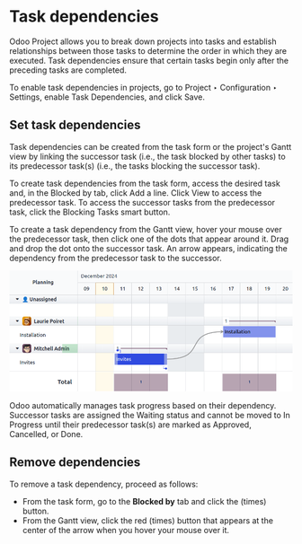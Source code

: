 # Task dependencies

Odoo Project allows you to break down projects into tasks and establish relationships between those
tasks to determine the order in which they are executed. Task dependencies ensure that certain tasks
begin only after the preceding tasks are completed.

To enable task dependencies in projects, go to Project ‣ Configuration ‣
Settings, enable Task Dependencies, and click Save.

## Set task dependencies

Task dependencies can be created from the task form or the project's Gantt view by linking the
successor task (i.e., the task blocked by other tasks) to its predecessor task(s) (i.e., the tasks
blocking the successor task).

To create task dependencies from the task form, access the desired task and, in the
Blocked by tab, click Add a line. Click View to access the
predecessor task. To access the successor tasks from the predecessor task, click the
Blocking Tasks smart button.

To create a task dependency from the Gantt view, hover your mouse over the predecessor task, then
click one of the dots that appear around it. Drag and drop the dot onto the successor task. An arrow
appears, indicating the dependency from the predecessor task to the successor.

![Task dependency](../../../../_images/task-dependency.png)

Odoo automatically manages task progress based on their dependency. Successor tasks are assigned the
Waiting status and cannot be moved to In Progress until their predecessor
task(s) are marked as Approved, Cancelled, or Done.

## Remove dependencies

To remove a task dependency, proceed as follows:

- From the task form, go to the **Blocked by** tab and click the <i class="fa fa-times"></i>
  (times) button.
- From the Gantt view, click the red <i class="fa fa-times"></i> (times) button that appears at the
  center of the arrow when you hover your mouse over it.
